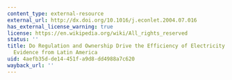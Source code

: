 ```yaml
---
content_type: external-resource
external_url: http://dx.doi.org/10.1016/j.econlet.2004.07.016
has_external_license_warning: true
license: https://en.wikipedia.org/wiki/All_rights_reserved
status: ''
title: Do Regulation and Ownership Drive the Efficiency of Electricity Distribution?
  Evidence from Latin America
uid: 4aefb35d-de14-451f-a9d8-dd4988a7c620
wayback_url: ''
---
```

